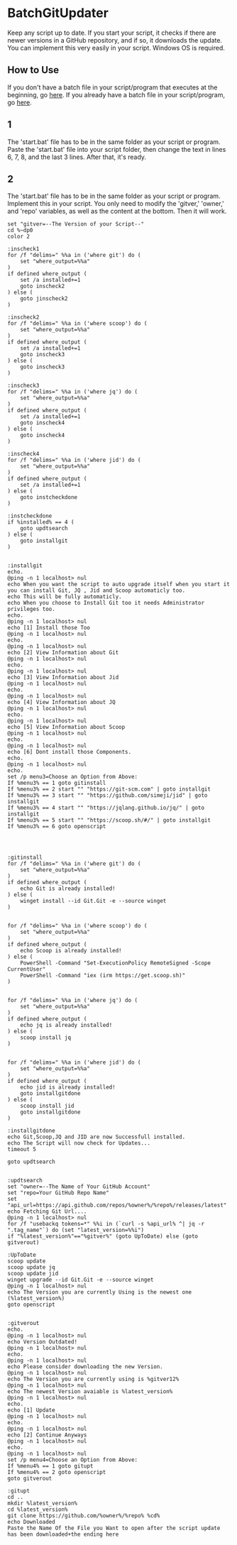 # BatchGitUpdater
Keep any script up to date.
If you start your script, it checks if there are newer versions in a GitHub repository, and if so, it downloads the update. You can implement this very easily in your script. Windows OS is required.

## How to Use
If you don't have a batch file in your script/program that executes at the beginning, go [here](##1).
If you already have a batch file in your script/program, go [here](##2).

## 1 
The 'start.bat' file has to be in the same folder as your script or program. Paste the 'start.bat' file into your script folder, then change the text in lines 6, 7, 8, and the last 3 lines. After that, it's ready.


## 2 
The 'start.bat' file has to be in the same folder as your script or program. Implement this in your script. You only need to modify the 'gitver,' 'owner,' and 'repo' variables, as well as the content at the bottom. Then it will work.
```
set "gitver=--The Version of your Script--"
cd %~dp0
color 2

:inscheck1
for /f "delims=" %%a in ('where git') do (
    set "where_output=%%a"
)
if defined where_output (
    set /a installed+=1
    goto inscheck2
) else (
    goto jinscheck2
)

:inscheck2
for /f "delims=" %%a in ('where scoop') do (
    set "where_output=%%a"
)
if defined where_output (
    set /a installed+=1
    goto inscheck3
) else (
    goto inscheck3
)

:inscheck3
for /f "delims=" %%a in ('where jq') do (
    set "where_output=%%a"
)
if defined where_output (
    set /a installed+=1
    goto inscheck4
) else (
    goto inscheck4
)

:inscheck4
for /f "delims=" %%a in ('where jid') do (
    set "where_output=%%a"
)
if defined where_output (
    set /a installed+=1
) else (
    goto instcheckdone
)

:instcheckdone
if %installed% == 4 (
    goto updtsearch
) else (
    goto installgit
)


:installgit
echo.
@ping -n 1 localhost> nul
echo When you want the script to auto upgrade itself when you start it you can install Git, JQ , Jid and Scoop automaticly too.
echo This will be fully automaticly.
echo When you choose to Install Git too it needs Administrator privileges too.
echo.
@ping -n 1 localhost> nul
echo [1] Install those Too
@ping -n 1 localhost> nul
echo.
@ping -n 1 localhost> nul
echo [2] View Information about Git
@ping -n 1 localhost> nul
echo.
@ping -n 1 localhost> nul
echo [3] View Information about Jid
@ping -n 1 localhost> nul
echo.
@ping -n 1 localhost> nul
echo [4] View Information about JQ
@ping -n 1 localhost> nul
echo.
@ping -n 1 localhost> nul
echo [5] View Information about Scoop
@ping -n 1 localhost> nul
echo.
@ping -n 1 localhost> nul
echo [6] Dont install those Components.
echo.
@ping -n 1 localhost> nul
echo.
set /p menu3=Choose an Option from Above:
If %menu3% == 1 goto gitinstall
If %menu3% == 2 start "" "https://git-scm.com" | goto installgit
If %menu3% == 3 start "" "https://github.com/simeji/jid" | goto installgit
If %menu3% == 4 start "" "https://jqlang.github.io/jq/" | goto installgit
If %menu3% == 5 start "" "https://scoop.sh/#/" | goto installgit
If %menu3% == 6 goto openscript




:gitinstall
for /f "delims=" %%a in ('where git') do (
    set "where_output=%%a"
)
if defined where_output (
    echo Git is already installed!
) else (
    winget install --id Git.Git -e --source winget
)


for /f "delims=" %%a in ('where scoop') do (
    set "where_output=%%a"
)
if defined where_output (
    echo Scoop is already installed!
) else (
    PowerShell -Command "Set-ExecutionPolicy RemoteSigned -Scope CurrentUser"
    PowerShell -Command "iex (irm https://get.scoop.sh)"
)


for /f "delims=" %%a in ('where jq') do (
    set "where_output=%%a"
)
if defined where_output (
    echo jq is already installed!
) else (
    scoop install jq
)


for /f "delims=" %%a in ('where jid') do (
    set "where_output=%%a"
)
if defined where_output (
    echo jid is already installed!
    goto installgitdone
) else (
    scoop install jid
    goto installgitdone
)

:installgitdone
echo Git,Scoop,JQ and JID are now Successfull installed.
echo The Script will now check for Updates...
timeout 5

goto updtsearch


:updtsearch
set "owner=--The Name of Your GitHub Account"
set "repo=Your GitHub Repo Name"
set "api_url=https://api.github.com/repos/%owner%/%repo%/releases/latest"
echo Fetching Git Url....
@ping -n 1 localhost> nul
for /f "usebackq tokens=*" %%i in (`curl -s %api_url% ^| jq -r ".tag_name"`) do (set "latest_version=%%i")
if "%latest_version%"=="%gitver%" (goto UpToDate) else (goto gitverout)

:UpToDate
scoop update
scoop update jq
scoop update jid
winget upgrade --id Git.Git -e --source winget
@ping -n 1 localhost> nul
echo The Version you are currently Using is the newest one (%latest_version%)
goto openscript


:gitverout
echo.
@ping -n 1 localhost> nul
echo Version Outdated!
@ping -n 1 localhost> nul
echo.
@ping -n 1 localhost> nul
echo Please consider downloading the new Version. 
@ping -n 1 localhost> nul
echo The Version you are currently using is %gitver12%
@ping -n 1 localhost> nul 
echo The newest Version avaiable is %latest_version%
@ping -n 1 localhost> nul
echo.
echo [1] Update
@ping -n 1 localhost> nul
echo.
@ping -n 1 localhost> nul
echo [2] Continue Anyways
@ping -n 1 localhost> nul
echo.
@ping -n 1 localhost> nul
set /p menu4=Choose an Option from Above:
If %menu4% == 1 goto gitupt
If %menu4% == 2 goto openscript
goto gitverout

:gitupt
cd ..
mkdir %latest_version%
cd %latest_version%
git clone https://github.com/%owner%/%repo% %cd%
echo Downloaded
Paste the Name Of the File you Want to open after the script update has been downloaded+the ending here 
```
